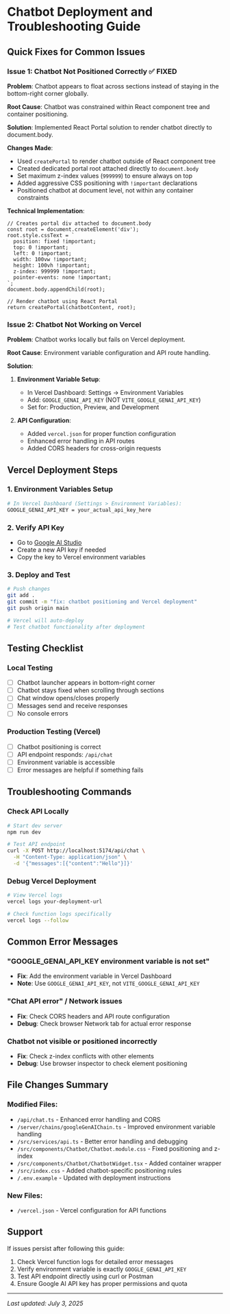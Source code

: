 # Chatbot Deployment and Troubleshooting Guide

## Quick Fixes for Common Issues

### Issue 1: Chatbot Not Positioned Correctly ✅ FIXED

**Problem**: Chatbot appears to float across sections instead of staying in the bottom-right corner globally.

**Root Cause**: Chatbot was constrained within React component tree and container positioning.

**Solution**: Implemented React Portal solution to render chatbot directly to document.body.

**Changes Made**:
- Used `createPortal` to render chatbot outside of React component tree
- Created dedicated portal root attached directly to `document.body`
- Set maximum z-index values (`999999`) to ensure always on top
- Added aggressive CSS positioning with `!important` declarations
- Positioned chatbot at document level, not within any container constraints

**Technical Implementation**:
```tsx
// Creates portal div attached to document.body
const root = document.createElement('div');
root.style.cssText = `
  position: fixed !important;
  top: 0 !important;
  left: 0 !important;
  width: 100vw !important;
  height: 100vh !important;
  z-index: 999999 !important;
  pointer-events: none !important;
`;
document.body.appendChild(root);

// Render chatbot using React Portal
return createPortal(chatbotContent, root);
```

### Issue 2: Chatbot Not Working on Vercel

**Problem**: Chatbot works locally but fails on Vercel deployment.

**Root Cause**: Environment variable configuration and API route handling.

**Solution**: 
1. **Environment Variable Setup**:
   - In Vercel Dashboard: Settings → Environment Variables
   - Add: `GOOGLE_GENAI_API_KEY` (NOT `VITE_GOOGLE_GENAI_API_KEY`)
   - Set for: Production, Preview, and Development

2. **API Configuration**:
   - Added `vercel.json` for proper function configuration
   - Enhanced error handling in API routes
   - Added CORS headers for cross-origin requests

## Vercel Deployment Steps

### 1. Environment Variables Setup
```bash
# In Vercel Dashboard (Settings > Environment Variables):
GOOGLE_GENAI_API_KEY = your_actual_api_key_here
```

### 2. Verify API Key
- Go to [Google AI Studio](https://aistudio.google.com/app/apikey)
- Create a new API key if needed
- Copy the key to Vercel environment variables

### 3. Deploy and Test
```bash
# Push changes
git add .
git commit -m "fix: chatbot positioning and Vercel deployment"
git push origin main

# Vercel will auto-deploy
# Test chatbot functionality after deployment
```

## Testing Checklist

### Local Testing
- [ ] Chatbot launcher appears in bottom-right corner
- [ ] Chatbot stays fixed when scrolling through sections
- [ ] Chat window opens/closes properly
- [ ] Messages send and receive responses
- [ ] No console errors

### Production Testing (Vercel)
- [ ] Chatbot positioning is correct
- [ ] API endpoint responds: `/api/chat`
- [ ] Environment variable is accessible
- [ ] Error messages are helpful if something fails

## Troubleshooting Commands

### Check API Locally
```bash
# Start dev server
npm run dev

# Test API endpoint
curl -X POST http://localhost:5174/api/chat \
  -H "Content-Type: application/json" \
  -d '{"messages":[{"content":"Hello"}]}'
```

### Debug Vercel Deployment
```bash
# View Vercel logs
vercel logs your-deployment-url

# Check function logs specifically
vercel logs --follow
```

## Common Error Messages

### "GOOGLE_GENAI_API_KEY environment variable is not set"
- **Fix**: Add the environment variable in Vercel Dashboard
- **Note**: Use `GOOGLE_GENAI_API_KEY`, not `VITE_GOOGLE_GENAI_API_KEY`

### "Chat API error" / Network issues
- **Fix**: Check CORS headers and API route configuration
- **Debug**: Check browser Network tab for actual error response

### Chatbot not visible or positioned incorrectly
- **Fix**: Check z-index conflicts with other elements
- **Debug**: Use browser inspector to check element positioning

## File Changes Summary

### Modified Files:
- `/api/chat.ts` - Enhanced error handling and CORS
- `/server/chains/googleGenAIChain.ts` - Improved environment variable handling
- `/src/services/api.ts` - Better error handling and debugging
- `/src/components/Chatbot/Chatbot.module.css` - Fixed positioning and z-index
- `/src/components/Chatbot/ChatbotWidget.tsx` - Added container wrapper
- `/src/index.css` - Added chatbot-specific positioning rules
- `/.env.example` - Updated with deployment instructions

### New Files:
- `/vercel.json` - Vercel configuration for API functions

## Support

If issues persist after following this guide:

1. Check Vercel function logs for detailed error messages
2. Verify environment variable is exactly `GOOGLE_GENAI_API_KEY`
3. Test API endpoint directly using curl or Postman
4. Ensure Google AI API key has proper permissions and quota

---

*Last updated: July 3, 2025*
